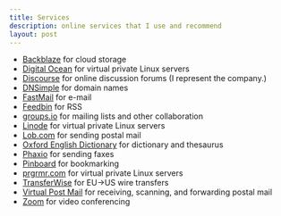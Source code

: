 ```yaml
---
title: Services
description: online services that I use and recommend
layout: post
---
```


- [Backblaze](https://backblaze.com) for cloud storage
- [Digital Ocean](https://digitalocean.com) for virtual private Linux servers
- [Discourse](https://discourse.org) for online discussion forums (I represent the company.)
- [DNSimple](https://dnsimple.com) for domain names
- [FastMail](https://fastmail.com) for e-mail
- [Feedbin](https://feedbin.com) for RSS
- [groups.io](https://groups.io) for mailing lists and other collaboration
- [Linode](https://linode.com) for virtual private Linux servers
- [Lob.com](https://lob.com) for sending postal mail
- [Oxford English Dictionary](https://oed.com) for dictionary and thesaurus
- [Phaxio](https://phaxio.com) for sending faxes
- [Pinboard](https://pinboard.in) for bookmarking
- [prgrmr.com](https://prgmr.com) for virtual private Linux servers
- [TransferWise](https://transferwise.com) for EU→US wire transfers
- [Virtual Post Mail](https://virtualpostmail.com) for receiving, scanning, and forwarding postal mail
- [Zoom](https://zoom.us) for video conferencing
